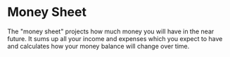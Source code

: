 Money Sheet
===========

The "money sheet" projects how much money you will have in the near future.
It sums up all your income and expenses which you expect to have and
calculates how your money balance will change over time.

